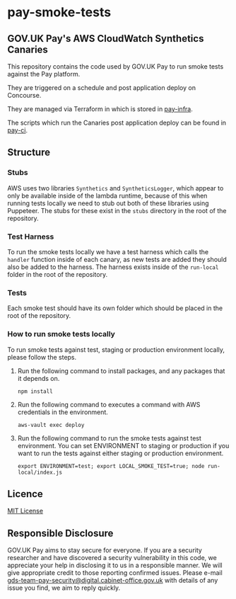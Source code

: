 # pay-smoke-tests
## GOV.UK Pay's AWS CloudWatch Synthetics Canaries

This repository contains the code used by GOV.UK Pay to run smoke tests against the Pay platform.

They are triggered on a schedule and post application deploy on Concourse.

They are managed via Terraform in which is stored in [pay-infra](https://github.com/alphagov/pay-infra).

The scripts which run the Canaries post application deploy can be found in [pay-ci](https://github.com/alphagov/pay-ci).

## Structure

### Stubs
AWS uses two libraries `Synthetics` and `SyntheticsLogger`, which appear to only be available inside of the lambda runtime, because of this when running tests locally we need to stub out both of these libraries using Puppeteer. The stubs for these exist in the `stubs` directory in the root of the repository.

### Test Harness 
To run the smoke tests locally we have a test harness which calls the `handler` function inside of each canary, as new tests are added they should also be added to the harness. The harness exists inside of the `run-local` folder in the root of the repository.

### Tests
Each smoke test should have its own folder which should be placed in the root of the repository.

### How to run smoke tests locally

To run smoke tests against test, staging or production environment locally, please follow the steps.

1. Run the following command to install packages, and any packages that it depends on.

    ```
    npm install
    ```

2. Run the following command to executes a command with AWS credentials in the environment.

    ```
    aws-vault exec deploy
    ```

2. Run the following command to run the smoke tests against test environment. You can set ENVIRONMENT to staging or
production if you want to run the tests against either staging or production environment.

    ```
    export ENVIRONMENT=test; export LOCAL_SMOKE_TEST=true; node run-local/index.js
    ```

## Licence
[MIT License](LICENCE)

## Responsible Disclosure
GOV.UK Pay aims to stay secure for everyone. If you are a security researcher and have discovered a security vulnerability in this code, we appreciate your help in disclosing it to us in a responsible manner. We will give appropriate credit to those reporting confirmed issues. Please e-mail gds-team-pay-security@digital.cabinet-office.gov.uk with details of any issue you find, we aim to reply quickly.

